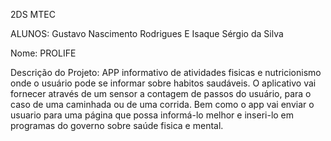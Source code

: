 2DS MTEC

ALUNOS:     Gustavo Nascimento Rodrigues E Isaque Sérgio da Silva

Nome: PROLIFE

Descrição do Projeto:
APP informativo de atividades fisicas e nutricionismo onde o usuário pode se informar sobre habitos saudáveis.
O aplicativo vai fornecer através de um sensor a contagem de passos do usuário, para o caso de uma caminhada ou de uma corrida.
Bem como o app vai enviar o usuario para uma página que possa informá-lo melhor e inseri-lo em programas do governo sobre saúde fisica e mental.
